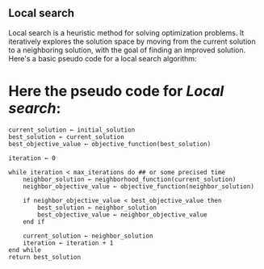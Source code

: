 ## Local search

Local search is a heuristic method for solving optimization problems. It iteratively explores the solution space by moving from the current solution to a neighboring solution, with the goal of finding an improved solution. Here's a basic pseudo code for a local search algorithm:


# Here the pseudo code for _Local search_:

    current_solution ← initial_solution
    best_solution ← current_solution
    best_objective_value ← objective_function(best_solution)
    
    iteration ← 0   
    
    while iteration < max_iterations do ## or some precised time
        neighbor_solution ← neighborhood_function(current_solution)
        neighbor_objective_value ← objective_function(neighbor_solution)

        if neighbor_objective_value < best_objective_value then
            best_solution ← neighbor_solution
            best_objective_value ← neighbor_objective_value
        end if

        current_solution ← neighbor_solution
        iteration ← iteration + 1
    end while  
    return best_solution

